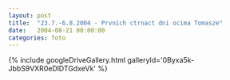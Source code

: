```yaml
---
layout: post
title:  "23.7.-6.8.2004 - Prvnich ctrnact dni ocima Tomasze"
date:   2004-08-21 00:00:00
categories: foto
---
```


{% include googleDriveGallery.html galleryId='0Byxa5k-JbbS9VXR0eDlDTGdxeVk' %}